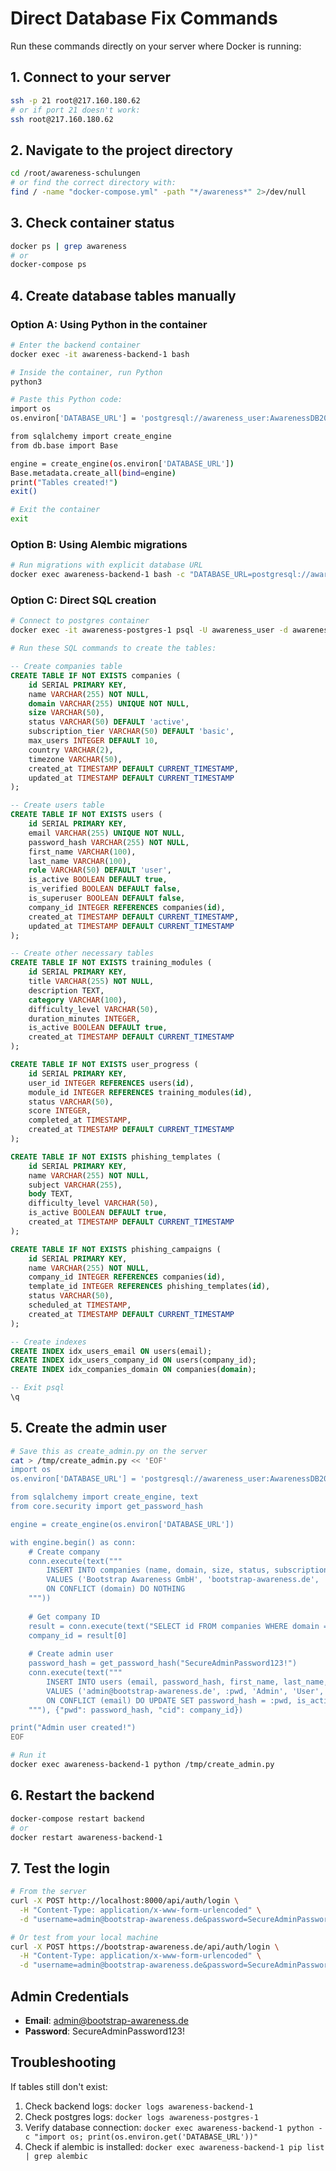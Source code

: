 # Direct Database Fix Commands

Run these commands directly on your server where Docker is running:

## 1. Connect to your server
```bash
ssh -p 21 root@217.160.180.62
# or if port 21 doesn't work:
ssh root@217.160.180.62
```

## 2. Navigate to the project directory
```bash
cd /root/awareness-schulungen
# or find the correct directory with:
find / -name "docker-compose.yml" -path "*/awareness*" 2>/dev/null
```

## 3. Check container status
```bash
docker ps | grep awareness
# or
docker-compose ps
```

## 4. Create database tables manually

### Option A: Using Python in the container
```bash
# Enter the backend container
docker exec -it awareness-backend-1 bash

# Inside the container, run Python
python3

# Paste this Python code:
import os
os.environ['DATABASE_URL'] = 'postgresql://awareness_user:AwarenessDB2024Secure@postgres:5432/awareness_platform'

from sqlalchemy import create_engine
from db.base import Base

engine = create_engine(os.environ['DATABASE_URL'])
Base.metadata.create_all(bind=engine)
print("Tables created!")
exit()

# Exit the container
exit
```

### Option B: Using Alembic migrations
```bash
# Run migrations with explicit database URL
docker exec awareness-backend-1 bash -c "DATABASE_URL=postgresql://awareness_user:AwarenessDB2024Secure@postgres:5432/awareness_platform alembic upgrade head"
```

### Option C: Direct SQL creation
```bash
# Connect to postgres container
docker exec -it awareness-postgres-1 psql -U awareness_user -d awareness_platform

# Run these SQL commands to create the tables:
```

```sql
-- Create companies table
CREATE TABLE IF NOT EXISTS companies (
    id SERIAL PRIMARY KEY,
    name VARCHAR(255) NOT NULL,
    domain VARCHAR(255) UNIQUE NOT NULL,
    size VARCHAR(50),
    status VARCHAR(50) DEFAULT 'active',
    subscription_tier VARCHAR(50) DEFAULT 'basic',
    max_users INTEGER DEFAULT 10,
    country VARCHAR(2),
    timezone VARCHAR(50),
    created_at TIMESTAMP DEFAULT CURRENT_TIMESTAMP,
    updated_at TIMESTAMP DEFAULT CURRENT_TIMESTAMP
);

-- Create users table
CREATE TABLE IF NOT EXISTS users (
    id SERIAL PRIMARY KEY,
    email VARCHAR(255) UNIQUE NOT NULL,
    password_hash VARCHAR(255) NOT NULL,
    first_name VARCHAR(100),
    last_name VARCHAR(100),
    role VARCHAR(50) DEFAULT 'user',
    is_active BOOLEAN DEFAULT true,
    is_verified BOOLEAN DEFAULT false,
    is_superuser BOOLEAN DEFAULT false,
    company_id INTEGER REFERENCES companies(id),
    created_at TIMESTAMP DEFAULT CURRENT_TIMESTAMP,
    updated_at TIMESTAMP DEFAULT CURRENT_TIMESTAMP
);

-- Create other necessary tables
CREATE TABLE IF NOT EXISTS training_modules (
    id SERIAL PRIMARY KEY,
    title VARCHAR(255) NOT NULL,
    description TEXT,
    category VARCHAR(100),
    difficulty_level VARCHAR(50),
    duration_minutes INTEGER,
    is_active BOOLEAN DEFAULT true,
    created_at TIMESTAMP DEFAULT CURRENT_TIMESTAMP
);

CREATE TABLE IF NOT EXISTS user_progress (
    id SERIAL PRIMARY KEY,
    user_id INTEGER REFERENCES users(id),
    module_id INTEGER REFERENCES training_modules(id),
    status VARCHAR(50),
    score INTEGER,
    completed_at TIMESTAMP,
    created_at TIMESTAMP DEFAULT CURRENT_TIMESTAMP
);

CREATE TABLE IF NOT EXISTS phishing_templates (
    id SERIAL PRIMARY KEY,
    name VARCHAR(255) NOT NULL,
    subject VARCHAR(255),
    body TEXT,
    difficulty_level VARCHAR(50),
    is_active BOOLEAN DEFAULT true,
    created_at TIMESTAMP DEFAULT CURRENT_TIMESTAMP
);

CREATE TABLE IF NOT EXISTS phishing_campaigns (
    id SERIAL PRIMARY KEY,
    name VARCHAR(255) NOT NULL,
    company_id INTEGER REFERENCES companies(id),
    template_id INTEGER REFERENCES phishing_templates(id),
    status VARCHAR(50),
    scheduled_at TIMESTAMP,
    created_at TIMESTAMP DEFAULT CURRENT_TIMESTAMP
);

-- Create indexes
CREATE INDEX idx_users_email ON users(email);
CREATE INDEX idx_users_company_id ON users(company_id);
CREATE INDEX idx_companies_domain ON companies(domain);

-- Exit psql
\q
```

## 5. Create the admin user

```bash
# Save this as create_admin.py on the server
cat > /tmp/create_admin.py << 'EOF'
import os
os.environ['DATABASE_URL'] = 'postgresql://awareness_user:AwarenessDB2024Secure@postgres:5432/awareness_platform'

from sqlalchemy import create_engine, text
from core.security import get_password_hash

engine = create_engine(os.environ['DATABASE_URL'])

with engine.begin() as conn:
    # Create company
    conn.execute(text("""
        INSERT INTO companies (name, domain, size, status, subscription_tier, max_users)
        VALUES ('Bootstrap Awareness GmbH', 'bootstrap-awareness.de', 'medium', 'active', 'enterprise', 100)
        ON CONFLICT (domain) DO NOTHING
    """))
    
    # Get company ID
    result = conn.execute(text("SELECT id FROM companies WHERE domain = 'bootstrap-awareness.de'")).fetchone()
    company_id = result[0]
    
    # Create admin user
    password_hash = get_password_hash("SecureAdminPassword123!")
    conn.execute(text("""
        INSERT INTO users (email, password_hash, first_name, last_name, role, is_active, is_verified, is_superuser, company_id)
        VALUES ('admin@bootstrap-awareness.de', :pwd, 'Admin', 'User', 'company_admin', true, true, true, :cid)
        ON CONFLICT (email) DO UPDATE SET password_hash = :pwd, is_active = true, is_verified = true, is_superuser = true
    """), {"pwd": password_hash, "cid": company_id})

print("Admin user created!")
EOF

# Run it
docker exec awareness-backend-1 python /tmp/create_admin.py
```

## 6. Restart the backend
```bash
docker-compose restart backend
# or
docker restart awareness-backend-1
```

## 7. Test the login
```bash
# From the server
curl -X POST http://localhost:8000/api/auth/login \
  -H "Content-Type: application/x-www-form-urlencoded" \
  -d "username=admin@bootstrap-awareness.de&password=SecureAdminPassword123!"

# Or test from your local machine
curl -X POST https://bootstrap-awareness.de/api/auth/login \
  -H "Content-Type: application/x-www-form-urlencoded" \
  -d "username=admin@bootstrap-awareness.de&password=SecureAdminPassword123!"
```

## Admin Credentials
- **Email**: admin@bootstrap-awareness.de
- **Password**: SecureAdminPassword123!

## Troubleshooting

If tables still don't exist:
1. Check backend logs: `docker logs awareness-backend-1`
2. Check postgres logs: `docker logs awareness-postgres-1`
3. Verify database connection: `docker exec awareness-backend-1 python -c "import os; print(os.environ.get('DATABASE_URL'))"`
4. Check if alembic is installed: `docker exec awareness-backend-1 pip list | grep alembic`